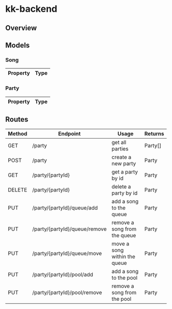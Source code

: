 # kk-backend

## Overview

## Models

### Song
| Property | Type |
| -------- | ---- |

### Party
| Property | Type |
| -------- | ---- |

## Routes

| Method | Endpoint                      | Usage                        | Returns |
| ------ | ----------------------------- | ---------------------------- | ------- |
| GET    | /party                        | get all parties              | Party[] |
| POST   | /party                        | create a new party           | Party   |
| GET    | /party/{partyId}              | get a party by id            | Party   |
| DELETE | /party/{partyId}              | delete a party by id         | Party   |
| PUT    | /party/{partyId}/queue/add    | add a song to the queue      | Party   |
| PUT    | /party/{partyId}/queue/remove | remove a song from the queue | Party   |
| PUT    | /party/{partyId}/queue/move   | move a song within the queue | Party   |
| PUT    | /party/{partyId}/pool/add     | add a song to the pool       | Party   |
| PUT    | /party/{partyId}/pool/remove  | remove a song from the pool  | Party   |
